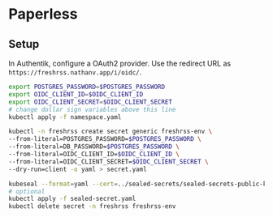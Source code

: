 # Paperless

## Setup

In Authentik, configure a OAuth2 provider. Use the redirect URL as
`https://freshrss.nathanv.app/i/oidc/`.

```bash
export POSTGRES_PASSWORD=$POSTGRES_PASSWORD
export OIDC_CLIENT_ID=$OIDC_CLIENT_ID
export OIDC_CLIENT_SECRET=$OIDC_CLIENT_SECRET
# change dollar sign variables above this line
kubectl apply -f namespace.yaml

kubectl -n freshrss create secret generic freshrss-env \
--from-literal=POSTGRES_PASSWORD=$POSTGRES_PASSWORD \
--from-literal=DB_PASSWORD=$POSTGRES_PASSWORD \
--from-literal=OIDC_CLIENT_ID=$OIDC_CLIENT_ID \
--from-literal=OIDC_CLIENT_SECRET=$OIDC_CLIENT_SECRET \
--dry-run=client -o yaml > secret.yaml

kubeseal --format=yaml --cert=../sealed-secrets/sealed-secrets-public-key.pem < secret.yaml > sealed-secret.yaml
# optional
kubectl apply -f sealed-secret.yaml
kubectl delete secret -n freshrss freshrss-env
```
